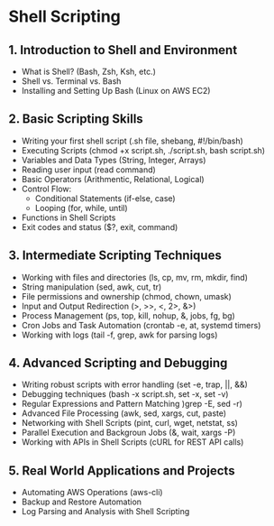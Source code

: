 # Shell Scripting

## 1. Introduction to Shell and Environment
- What is Shell? (Bash, Zsh, Ksh, etc.)
- Shell vs. Terminal vs. Bash
- Installing and Setting Up Bash (Linux on AWS EC2)

## 2. Basic Scripting Skills
- Writing your first shell script (.sh file, shebang, #!/bin/bash)
- Executing Scripts (chmod +x script.sh, ./script.sh, bash script.sh)
- Variables and Data Types (String, Integer, Arrays)
- Reading user input (read command)
- Basic Operators (Arithmentic, Relational, Logical)
- Control Flow:
	- Conditional Statements (if-else, case)
	- Looping (for, while, until)
- Functions in Shell Scripts
- Exit codes and status ($?, exit, command)

## 3. Intermediate Scripting Techniques
- Working with files and directories (ls, cp, mv, rm, mkdir, find)
- String manipulation (sed, awk, cut, tr)
- File permissions and ownership (chmod, chown, umask)
- Input and Output Redirection (>, >>, <, 2>, &>)
- Process Management (ps, top, kill, nohup, &, jobs, fg, bg)
- Cron Jobs and Task Automation (crontab -e, at, systemd timers)
- Working with logs (tail -f, grep, awk for parsing logs)

## 4. Advanced Scripting and Debugging
- Writing robust scripts with error handling (set -e, trap, ||, &&)
- Debugging techniques (bash -x script.sh, set -x, set -v)
- Regular Expressions and Pattern Matching )grep -E, sed -r)
- Advanced File Processing (awk, sed, xargs, cut, paste)
- Networking with Shell Scripts (pint, curl, wget, netstat, ss)
- Parallel Execution and Backgroun Jobs (&, wait, xargs -P)
- Working with APIs in Shell Scripts (cURL for REST API calls)

## 5. Real World Applications and Projects
- Automating AWS Operations (aws-cli)
- Backup and Restore Automation
- Log Parsing and Analysis with Shell Scripting